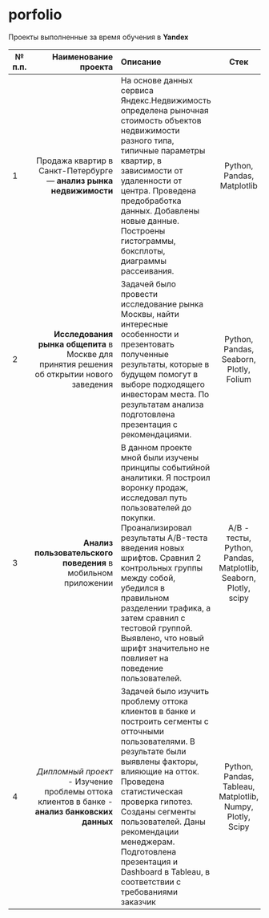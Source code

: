 # porfolio
Проекты выполненные за время обучения в **Yandex**


| № п.п. | Наименование проекта | Описание | Стек |
|-----|-------------:|:------------------------|:-------------:|
| 1  | Продажа квартир в Санкт-Петербурге — **анализ рынка недвижимости**  | На основе данных сервиса Яндекс.Недвижимость определена рыночная стоимость объектов недвижимости разного типа, типичные параметры квартир, в зависимости от удаленности от центра. Проведена предобработка данных. Добавлены новые данные. Построены гистограммы, боксплоты, диаграммы рассеивания.  | Python, Pandas, Matplotlib |
| 2  | **Исследования рынка общепита** в Москве для принятия решения об открытии нового заведения  | Задачей было провести исследование рынка Москвы, найти интересные особенности и презентовать полученные результаты, которые в будущем помогут в выборе подходящего инвесторам места. По результатам анализа подготовлена презентация с рекомендациями. | Python, Pandas, Seaborn, Plotly, Folium |
| 3  | **Анализ пользовательского поведения** в мобильном приложении  | В данном проекте мной были изучены принципы событийной аналитики. Я построил воронку продаж, исследовал путь пользователей до покупки. Проанализировал результаты A/B-теста введения новых шрифтов. Сравнил 2 контрольных группы между собой, убедился в правильном разделении трафика, а затем сравнил с тестовой группой. Выявлено, что новый шрифт значительно не повлияет на поведение пользователей.  | A/B - тесты, Python, Pandas, Matplotlib, Seaborn, Plotly, scipy |
| 4  | *Дипломный проект* - Изучение проблемы оттока клиентов в банке - **анализ банковских данных**| Задачей было изучить проблему оттока клиентов в банке и построить сегменты с отточными пользователями. В результате были выявлены факторы, влияющие на отток. Проведена статистическая проверка гипотез. Созданы сегменты пользователей. Даны рекомендации менеджерам. Подготовлена презентация и Dashboard в Tableau, в соответствии с требованиями заказчик  | Python, Pandas, Tableau, Matplotlib, Numpy, Plotly, Scipy   |
